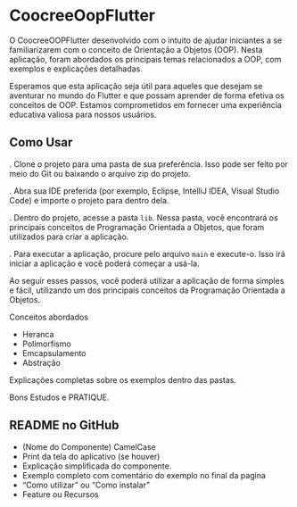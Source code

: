 # CoocreeOopFlutter

O CoocreeOOPFlutter desenvolvido com o intuito de ajudar iniciantes a se familiarizarem com o
conceito de Orientação a Objetos (OOP). Nesta aplicação, foram abordados os principais temas 
relacionados a OOP, com exemplos e explicações detalhadas.

Esperamos que esta aplicação seja útil para aqueles que desejam se aventurar no mundo do Flutter e 
que possam aprender de forma efetiva os conceitos de OOP. Estamos comprometidos em fornecer uma 
experiência educativa valiosa para nossos usuários.

## Como Usar

. Clone o projeto para uma pasta de sua preferência. Isso pode ser feito por meio do Git ou
baixando o arquivo zip do projeto.

. Abra sua IDE preferida (por exemplo, Eclipse, IntelliJ IDEA, Visual Studio Code) e importe 
o projeto para dentro dela.

. Dentro do projeto, acesse a pasta `lib`. Nessa pasta, você encontrará os principais conceitos 
de Programação Orientada a Objetos, que foram utilizados para criar a aplicação.

. Para executar a aplicação, procure pelo arquivo `main` e execute-o. Isso irá iniciar a 
aplicação e você poderá começar a usá-la.

Ao seguir esses passos, você poderá utilizar a aplicação de forma simples e fácil, utilizando 
um dos principais conceitos da Programação Orientada a Objetos.

Conceitos abordados

* Heranca
* Polimorfismo
* Emcapsulamento
* Abstração

Explicações completas sobre os exemplos dentro das pastas.

Bons Estudos e PRATIQUE.


## README no GitHub
* (Nome do Componente) CamelCase
* Print da tela do aplicativo (se houver)
* Explicação simplificada do componente.
* Exemplo completo com comentário do exemplo no final da pagina
* “Como utilizar” ou “Como instalar”
* Feature ou  Recursos


